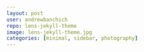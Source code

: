 ```yaml
---
layout: post
user: andrewbanchich
repo: lens-jekyll-theme
image: lens-jekyll-theme.jpg
categories: [minimal, sidebar, photography]
---
```


